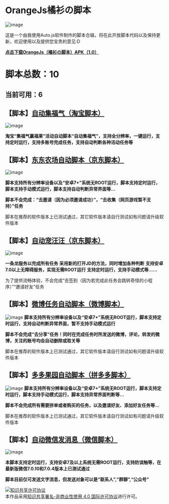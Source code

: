 # OrangeJs橘衫の脚本
![image](http://code.aliyun.com/orange_shirt/OrangeJs/raw/master/OrangeJs_logo.png)

这是一个由我使用Auto.js软件制作的脚本合辑，将在此开放脚本代码以及保持更新，欢迎使用以及提供您宝贵的意见:D

**[点击下载OrangeJs（橘衫の脚本）APK（1.0）](https://www.lanzous.com/i8gs5li)**

# 脚本总数：10
## 当前可用：6

## 【脚本】[自动集福气（淘宝脚本）](https://github.com/Orange-shirt/OrangeJs/blob/master/%E3%80%90Orange%20Js%20%E6%A9%98%E8%A1%AB%E3%81%AE%E8%84%9A%E6%9C%AC%E3%80%91%E8%87%AA%E5%8A%A8%E9%9B%86%E7%A6%8F%E6%B0%94)
![image](http://code.aliyun.com/orange_shirt/OrangeJs/raw/master/Script_author.png)

**淘宝“集福气赢福果”活动自动脚本“自动集福气”，支持全分辨率，一键运行，支持定时运行，支持多账号完成任务，支持自动判断各种活动任务等**

## 【脚本】[东东农场自动脚本（京东脚本）](https://github.com/Orange-shirt/OrangeJs/blob/master/%E3%80%90OrangeJs%E6%A9%98%E8%A1%AB%E3%81%AE%E8%84%9A%E6%9C%AC%E3%80%91%E4%B8%9C%E4%B8%9C%E5%86%9C%E5%9C%BA%E8%87%AA%E5%8A%A8%E8%84%9A%E6%9C%AC%EF%BC%88%E4%BA%AC%E4%B8%9C%E8%84%9A%E6%9C%AC%EF%BC%89)
![image](http://code.aliyun.com/orange_shirt/OrangeJs/raw/master/Script_author.png)

**脚本支持所有分辨率设备以及“安卓7+”系统无ROOT运行，脚本支持定时运行，脚本支持手动模式运行，脚本支持自动判断异常界面等…**

**脚本不会完成：“去邀请（因为必须邀请成功）”，“去收集（网页游戏暂不支持）”任务**

脚本在推荐的软件版本上已测试通过，其它软件版本请自行测试如有问题请升级软件版本

## 【脚本】[自动宠汪汪（京东脚本）](https://github.com/Orange-shirt/OrangeJs/blob/master/%E3%80%90OrangeJs%E6%A9%98%E8%A1%AB%E3%81%AE%E8%84%9A%E6%9C%AC%E3%80%91%E8%87%AA%E5%8A%A8%E5%AE%A0%E6%B1%AA%E6%B1%AA%EF%BC%88%E4%BA%AC%E4%B8%9C%E8%84%9A%E6%9C%AC%EF%BC%89)
![image](http://code.aliyun.com/orange_shirt/OrangeJs/raw/master/Script_author.png)

**一条龙服务以完成所有任务**
**采用新的打开JD的方法，同时增加各种判断**
**支持安卓7.0以上无障碍服务，实现无需ROOT运行**
**支持定时运行，支持手动模式等……**

为了提供流畅体验，不会完成“去签到（因为若完成此任务会跳转奇怪的小程序）”“邀请好友”任务

## 【脚本】[微博任务自动脚本（微博脚本）](https://github.com/Orange-shirt/OrangeJs/blob/master/%E3%80%90OrangeJs%E6%A9%98%E8%A1%AB%E3%81%AE%E8%84%9A%E6%9C%AC%E3%80%91%E5%BE%AE%E5%8D%9A%E4%BB%BB%E5%8A%A1%E8%87%AA%E5%8A%A8%E8%84%9A%E6%9C%AC%EF%BC%88%E5%BE%AE%E5%8D%9A%E8%84%9A%E6%9C%AC%EF%BC%89)
![image](http://code.aliyun.com/orange_shirt/OrangeJs/raw/master/Script_author.png)
**脚本支持所有分辨率设备以及“安卓7+”系统无ROOT运行，脚本支持定时运行，支持自动判断异常界面，暂不支持手动模式运行**

**脚本不会完成“去分享”任务！同时在完成任务时所发送的微博，评论，转发的微博，关注的账号均会自动删除或取关等**

脚本在推荐的软件版本上已测试通过，其它软件版本请自行测试如有问题请升级软件版本

## 【脚本】[多多果园自动脚本（拼多多脚本）](https://github.com/Orange-shirt/OrangeJs/blob/master/%E3%80%90OrangeJs%E6%A9%98%E8%A1%AB%E3%81%AE%E8%84%9A%E6%9C%AC%E3%80%91%E5%A4%9A%E5%A4%9A%E6%9E%9C%E5%9B%AD%E8%87%AA%E5%8A%A8%E8%84%9A%E6%9C%AC%EF%BC%88%E6%8B%BC%E5%A4%9A%E5%A4%9A%E8%84%9A%E6%9C%AC%EF%BC%89)
![image](http://code.aliyun.com/orange_shirt/OrangeJs/raw/master/Script_author.png)
**脚本支持所有分辨率设备以及“安卓7+”系统无ROOT运行，脚本支持定时运行，脚本支持手动模式运行，脚本支持异常界面判断等…**

**脚本不会完成所有需要拼单或者购买的任务，以及邀请好友、添加好友任务等…**

脚本在推荐的软件版本上已测试通过，其它软件版本请自行测试如有问题请升级软件版本

## 【脚本】[自动微信发消息（微信脚本）](https://github.com/Orange-shirt/OrangeJs/blob/master/%E3%80%90Orange%20Js%20%E6%A9%98%E8%A1%AB%E3%81%AE%E8%84%9A%E6%9C%AC%E3%80%91%E8%87%AA%E5%8A%A8%E5%8F%91%E6%B6%88%E6%81%AF%EF%BC%88%E5%BE%AE%E4%BF%A1%E8%84%9A%E6%9C%AC%EF%BC%89)
![image](http://code.aliyun.com/orange_shirt/OrangeJs/raw/master/Script_author.png)

**本脚本支持定时运行，支持安卓7及以上系统无需ROOT运行，支持防误触等，在最新版微信7.0.10和7.0.4版本上已测试通过**

**脚本目前仅可发送文字消息，但发送对象可以是“联系人”,“群聊”,“公众号”**


<a rel="license" href="https://creativecommons.org/licenses/by-nc/4.0/deed.zh"><img alt="知识共享许可协议" style="border-width:0" src="https://i.creativecommons.org/l/by-nc/4.0/88x31.png" /></a><br />本作品采用<a rel="license" href="https://creativecommons.org/licenses/by-nc/4.0/deed.zh">知识共享署名-非商业性使用 4.0 国际许可协议</a>进行许可。
